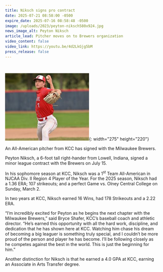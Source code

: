 ```yaml
---
title: Niksch signs pro contract
date: 2025-07-21 08:58:00 -0500
expire_date: 2025-07-16 08:58:48 -0500
image: /uploads/2023/peyton-niksch580x924.jpg
news_image_alt: Peyton Niksch
article_lead: Pitcher moves on to Brewers organization
video_content: false
video_link: https://youtu.be/4d2LkGjg5bM
press_release: false
---
```

&nbsp;

![Peyton Niksch KCC All-American Pitcher](/uploads/2023/niksch-pitcher-20241014-z91-0470-275x220.jpg "Peyton Niksch"){: width="275" height="220"}

An All-American pitcher from KCC has signed with the Milwaukee Brewers.

Peyton Niksch, a 6-foot tall right-hander from Lowell, Indiana,  signed a minor league contract with the Brewers on July 15.

In his sophomore season at KCC, Niksch was a 1<sup>st</sup> Team All-American in NJCAA Div. II Region 4 Player of the Year. For the 2025 season, Niksch had a 1.36 ERA; 107 strikeouts; and a perfect Game vs. Olney Central College on Sunday, March 2.

In two years at KCC, Niksch earned 16 Wins, had 178 Strikeouts and a 2.22 ERA.

“I’m incredibly excited for Peyton as he begins the next chapter with the Milwaukee Brewers,” said Bryce Shafer, KCC’s baseball coach and athletic director. “He’s earned this opportunity with all the hard work, discipline, and dedication that he has shown here at KCC. Watching him chase his dream of becoming a big leaguer is something truly special, and I couldn’t be more proud of the person and player he has become. I’ll be following closely as he competes against the best in the world. This is just the beginning for him.”

Another distinction for Niksch is that he earned a 4.0 GPA at KCC, earning an Associate in Arts Transfer degree.